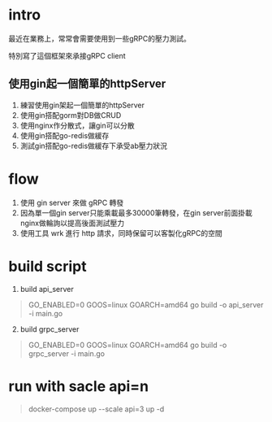 # intro
最近在業務上，常常會需要使用到一些gRPC的壓力測試。

特別寫了這個框架來承接gRPC client

## 使用gin起一個簡單的httpServer
1. 練習使用gin架起一個簡單的httpServer
2. 使用gin搭配gorm對DB做CRUD
3. 使用nginx作分散式，讓gin可以分散
4. 使用gin搭配go-redis做緩存
5. 測試gin搭配go-redis做緩存下承受ab壓力狀況

# flow
1. 使用 gin server 來做 gRPC 轉發
2. 因為單一個gin server只能乘載最多30000筆轉發，在gin server前面掛載nginx做輪詢以提高後面測試壓力
3. 使用工具 wrk 進行 http 請求，同時保留可以客製化gRPC的空間

# build script
1. build api_server
>  GO_ENABLED=0 GOOS=linux GOARCH=amd64 go build -o api_server -i main.go

2. build grpc_server
> GO_ENABLED=0 GOOS=linux GOARCH=amd64 go build -o grpc_server -i main.go

# run with sacle api=n
> docker-compose up --scale api=3 up -d

